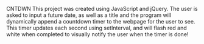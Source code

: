 
CNTDWN 
This project was created using JavaScript and jQuery. The user is asked to input a future date, as well as a title and the program will dynamically append a countdown timer to the webpage for the user to see. This timer updates each second using setInterval, and will flash red and white when completed to visually notify the user when the timer is done! 
